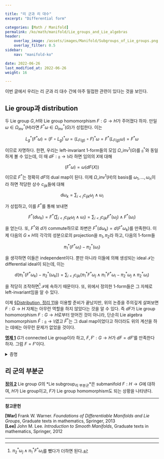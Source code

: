 ```yaml
---

title: "리 군과 리 대수"
excerpt: "Differential form"

categories: [Math / Manifold]
permalink: /ko/math/manifold/Lie_groups_and_Lie_algebras
header:
    overlay_image: /assets/images/Manifold/Subgroups_of_Lie_groups.png
    overlay_filter: 0.5
sidebar: 
    nav: "manifold-ko"

date: 2022-06-26
last_modified_at: 2022-06-26
weight: 16

---
```


이번 글에서 우리는 리 군과 리 대수 간에 아주 밀접한 관련이 있다는 것을 보인다.

## Lie group과 distribution

두 Lie group $G,H$와 Lie group homomorphism $F:G\rightarrow H$가 주어졌다 하자. 만일 $\omega\in\Omega^\ast_\text{inv}(H)$라면 $F^\ast\omega\in\Omega^\ast_\text{inv}(G)$가 성립한다. 이는

$$L_g^\ast(F^\ast\omega)=(F\circ L_g)^\ast\omega=(L_{F(g)}\circ F)^\ast\omega=F^\ast(L_{F(g)}\omega)=F^\ast\omega$$

이므로 자명하다. 한편, 우리는 left-invariant 1-form들의 모임 $\Omega\_\text{inv}^1(G)$를 $\mathfrak{g}^\ast$와 동일하게 볼 수 있는데, 이 때 $dF:\mathfrak{g}\rightarrow\mathfrak{h}$라 하면 임의의 $X$에 대해 

$$(F^\ast\omega)=\omega(dF(X))$$

이므로 $F^\ast$는 정확히 $dF$의 dual map이 된다. 이제 $\Omega\_\text{inv}^1(H)$의 basis를 $\omega_1,\ldots,\omega_n$이라 하면 적당한 상수 $c_{ijk}$들에 대해

$$d\omega_k=\sum_{i < j} c_{ijk} \omega_j\wedge\omega_i$$

가 성립하고, 이를 $F^\ast$를 통해 보내면

$$F^\ast(d\omega_k)=F^\ast\left(\sum_{i < j} c_{ijk} \omega_j\wedge\omega_i\right)=\sum_{i < j} c_{ijk} F^\ast(\omega_j)\wedge F^\ast(\omega_i)$$

을 얻는다. 또, $F^\ast$와 $d$가 commute하므로 좌변은 $F^\ast(d\omega_k)=d(F^\ast\omega_k)$를 만족한다. 이제 다음의 $G\times H$의 각각의 성분으로의 projection을 $\pi_1,\pi_2$라 하고, 다음의 1-form들

$$\pi_1^\ast(F^\ast\omega_i)-\pi_2^\ast(\omega_i)$$

을 생각하면 이들은 independent이다. 뿐만 아니라 이들에 의해 생성되는 ideal $\mathscr{I}$는 differential ideal이 되는데, 이는

$$d(\pi_1^\ast(F^\ast\omega_k)-\pi_2^\ast(\omega_k))=\sum_{i < j}c_{ijk}\left(\pi_1^\ast F^\ast \omega_j\wedge\pi_1^\ast F^\ast\omega_i-\pi_2^\ast\omega_j\wedge\pi_2^\ast\omega_i\right)$$

을 적당히 조작하면[^1] $\mathscr{I}$에 속하기 때문이다. 또, 위에서 정의한 1-form들은 그 자체로 left-invariant임을 알 수 있다.

이제 [§Distribution, 정리 11](/ko/math/manifold/distribution#thm11)을 이용할 준비가 끝났지만, 위의 논증을 주의깊게 살펴보면 $F:G\rightarrow H$ 자체는 아무런 역할을 하지 않았다는 것을 알 수 있다. 즉 $dF$가 Lie group homomorphism $F:G\rightarrow H$로부터 얻어진 것이 아니라, 단순히 Lie algebra homomorphism $\bar{F}:\mathfrak{g}\rightarrow\mathfrak{h}$였고 $\bar{F}^\ast$는 그 dual map이었다고 하더라도 위의 계산을 하는 데에는 아무런 문제가 없었을 것이다. 

<div class="proposition" markdown="1">

<ins id="pp1">**명제 1**</ins> $G$가 connected Lie group이라 하고, $F,F':G\rightarrow H$가 $dF=dF'$를 만족한다 하자. 그럼 $F=F'$이다.

</div>
<details class="proof" markdown="1">
<summary>증명</summary>

위의 construction과 [§Distribution, 정리 11](/ko/math/manifold/distribution#thm11)의 유일성에 의해 자명하다.

</details>

## 리 군의 부분군

<div class="definition" markdown="1">

<ins id="df2">**정의 2**</ins> Lie group $G$의 *Lie subgroup<sub>리 부분군</sub>*은 submanifold $F:H\rightarrow G$에 대하여, $H$가 Lie group이고, $F$가 Lie group homomorphism도 되는 상황을 나타낸다.

</div>



---

**참고문헌**

**[War]** Frank W. Warner. *Foundations of Differentiable Manifolds and Lie Groups*, Graduate texts in mathematics, Springer, 2013  
**[Lee]** John M. Lee. *Introduction to Smooth Manifolds*, Graduate texts in mathematics, Springer, 2012  

---

[^1]: $\pi_2^\ast\omega_j\wedge\pi_1^\ast F^\ast\omega_i$를 뺐다가 더하면 된다.